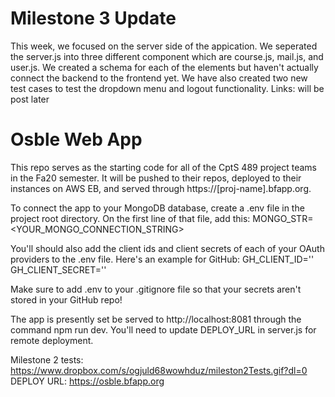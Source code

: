 # Milestone 3 Update

This week, we focused on the server side of the appication. We seperated the
server.js into three different component which are course.js, mail.js, and user.js. 
We created a schema for each of the elements but haven't actually 
connect the backend to the frontend yet. 
We have also created two new test cases to test the dropdown menu and 
logout functionality.
Links: will be post later


# Osble Web App

This repo serves as the starting code for all of the CptS 489 project teams in the
Fa20 semester. It will be pushed to their repos, deployed to their instances on
AWS EB, and served through https://[proj-name].bfapp.org.

To connect the app to your MongoDB database, create a .env file in the 
project root directory. On the first line of that file, add this:
MONGO_STR=<YOUR_MONGO_CONNECTION_STRING>

You'll should also add the client ids and client secrets of each of your 
OAuth providers to the .env file. Here's an example for GitHub:
GH_CLIENT_ID='<CLIENT ID INSIDE QUOTES>'
GH_CLIENT_SECRET='<CLIENT SECRET INSIDE QUOTES>'

Make sure to add .env to your .gitignore file so that your secrets aren't
stored in your GitHub repo!

The app is presently set be served to http://localhost:8081 through the command
npm run dev. You'll need to update DEPLOY_URL in server.js for remote deployment.

Milestone 2 tests: https://www.dropbox.com/s/ogjuld68wowhduz/mileston2Tests.gif?dl=0
DEPLOY URL: https://osble.bfapp.org
